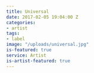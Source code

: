 ```yaml
---
title: Universal
date: 2017-02-05 19:04:00 Z
categories:
- artist
tags:
- label
image: "/uploads/universal.jpg"
is-featured: true
service: Artist
is-artist-featured: true
---
```


